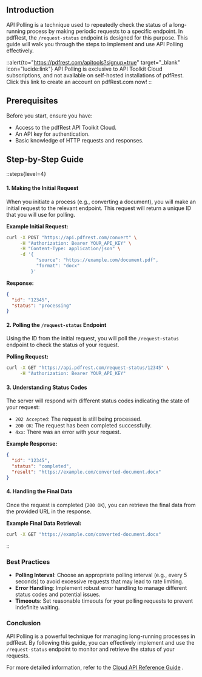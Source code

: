 ## Introduction

API Polling is a technique used to repeatedly check the status of a long-running process by making periodic requests to a specific endpoint. In pdfRest, the `/request-status` endpoint is designed for this purpose. This guide will walk you through the steps to implement and use API Polling effectively.

::alert{to="https://pdfrest.com/apitools?signup=true" target="_blank" icon="lucide:link"}
API Polling is exclusive to API Toolkit Cloud subscriptions, and not available on self-hosted installations of pdfRest. Click this link to create an account on pdfRest.com now!
::

## Prerequisites

Before you start, ensure you have:
- Access to the pdfRest API Toolkit Cloud.
- An API key for authentication.
- Basic knowledge of HTTP requests and responses.

## Step-by-Step Guide

::steps{level=4}

#### 1. Making the Initial Request

When you initiate a process (e.g., converting a document), you will make an initial request to the relevant endpoint. This request will return a unique ID that you will use for polling.

**Example Initial Request:**

```bash
curl -X POST "https://api.pdfrest.com/convert" \
     -H "Authorization: Bearer YOUR_API_KEY" \
     -H "Content-Type: application/json" \
     -d '{
           "source": "https://example.com/document.pdf",
           "format": "docx"
         }'
```

**Response:**

```json
{
  "id": "12345",
  "status": "processing"
}
```

#### 2. Polling the `/request-status` Endpoint

Using the ID from the initial request, you will poll the `/request-status` endpoint to check the status of your request.

**Polling Request:**

```bash
curl -X GET "https://api.pdfrest.com/request-status/12345" \
     -H "Authorization: Bearer YOUR_API_KEY"
```

#### 3. Understanding Status Codes

The server will respond with different status codes indicating the state of your request:

- `202 Accepted`: The request is still being processed.
- `200 OK`: The request has been completed successfully.
- `4xx`: There was an error with your request.

**Example Response:**

```json
{
  "id": "12345",
  "status": "completed",
  "result": "https://example.com/converted-document.docx"
}
```

#### 4. Handling the Final Data

Once the request is completed (`200 OK`), you can retrieve the final data from the provided URL in the response.

**Example Final Data Retrieval:**

```bash
curl -X GET "https://example.com/converted-document.docx"
```
::


### Best Practices

- **Polling Interval**: Choose an appropriate polling interval (e.g., every 5 seconds) to avoid excessive requests that may lead to rate limiting.
- **Error Handling**: Implement robust error handling to manage different status codes and potential issues.
- **Timeouts**: Set reasonable timeouts for your polling requests to prevent indefinite waiting.

### Conclusion

API Polling is a powerful technique for managing long-running processes in pdfRest. By following this guide, you can effectively implement and use the `/request-status` endpoint to monitor and retrieve the status of your requests.

For more detailed information, refer to the <a href="/pdfrest-api-toolkit-cloud/api-reference-guide/" target="_blank" rel="noopener noreferrer">Cloud API Reference Guide</a> .

